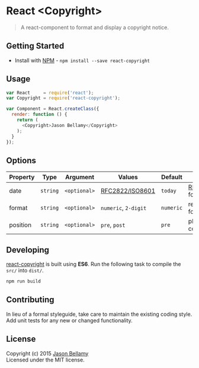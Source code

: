 # React &lt;Copyright&gt;

> A react-component to format and display a copyright notice.


## Getting Started

- Install with [NPM](https://www.npmjs.org/) - `npm install --save react-copyright`


## Usage

```javascript
var React     = require('react');
var Copyright = require('react-copyright');

var Component = React.createClass({
  render: function () {
    return (
      <Copyright>Jason Bellamy</Copyright>
    );
  }
});
```


## Options


Property | Type     | Argument     | Values                   | Default   | Description
---------|----------|--------------|--------------------------|-----------|------------
date     | `string` | `<optional>` | [RFC2822/ISO8601](https://tools.ietf.org/html/rfc2822#page-14)        | `today`   | [RFC2822/ISO8601](https://tools.ietf.org/html/rfc2822#page-14) format.
format   | `string` | `<optional>` | `numeric`, `2-digit`     | `numeric` | representation format.
position | `string` | `<optional>` | `pre`, `post`     | `pre` | placement of the copyright year.


## Developing

[react-copyright](https://github.com/jasonbellamy/react-copyright) is built using **ES6**. Run the following task to compile the `src/` into `dist/`.

```bash
npm run build
```


## Contributing
In lieu of a formal styleguide, take care to maintain the existing coding style. Add unit tests for any new or changed functionality.


## License
Copyright (c) 2015 [Jason Bellamy ](http://jasonbellamy.com)  
Licensed under the MIT license.
